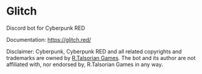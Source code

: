 # Glitch
Discord bot for Cyberpunk RED

Documentation: https://glitch.red/

Disclaimer: Cyberpunk, Cyberpunk RED and all related copyrights and trademarks are owned by [R.Talsorian Games](https://rtalsoriangames.com/). The bot and its author are not affiliated with, nor endorsed by, R.Talsorian Games in any way. 
